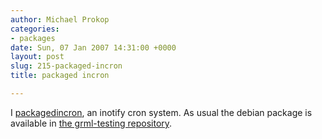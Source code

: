 ```yaml
---
author: Michael Prokop
categories:
- packages
date: Sun, 07 Jan 2007 14:31:00 +0000
layout: post
slug: 215-packaged-incron
title: packaged incron

---
```

I [packaged](http://hg.grml.org/incron)[incron](http://incron.aiken.cz/), an inotify cron system. As usual the debian package is available in [the grml\-testing repository](http://deb.grml.org/).
